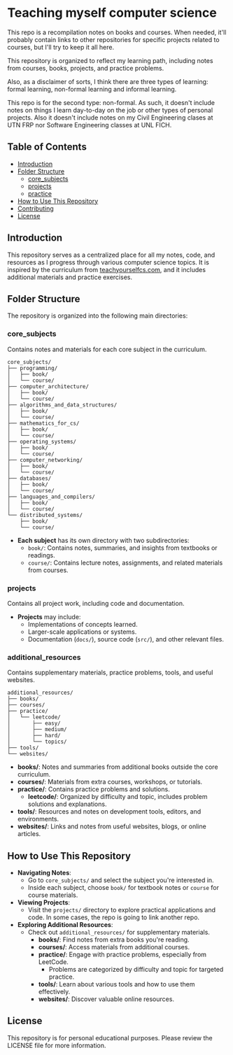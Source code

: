 # Teaching myself computer science

This repo is a recompilation notes on books and courses. When needed, it'll
probably contain links to other repositories for specific projects related to
courses, but I'll try to keep it all here.

This repository is organized to reflect my learning path, including notes from
courses, books, projects, and practice problems.

Also, as a disclaimer of sorts, I think there are three types of learning:
formal learning, non-formal learning and informal learning.

This repo is for the second type: non-formal. As such, it doesn't include notes
on things I learn day-to-day on the job or other types of personal projects.
Also it doesn't include notes on my Civil Engineering clases at UTN FRP nor
Software Engineering classes at UNL FICH.

## Table of Contents

- [Introduction](#introduction)
- [Folder Structure](#folder-structure)
  - [core_subjects](#core_subjects)
  - [projects](#projects)
  - [practice](#practice)
- [How to Use This Repository](#how-to-use-this-repository)
- [Contributing](#contributing)
- [License](#license)

## Introduction

This repository serves as a centralized place for all my notes, code, and
resources as I progress through various computer science topics. It is inspired
by the curriculum from [teachyourselfcs.com](https://teachyourselfcs.com/), and
it includes additional materials and practice exercises.

## Folder Structure

The repository is organized into the following main directories:

### core_subjects

Contains notes and materials for each core subject in the curriculum.

```
core_subjects/
├── programming/
│   ├── book/
│   └── course/
├── computer_architecture/
│   ├── book/
│   └── course/
├── algorithms_and_data_structures/
│   ├── book/
│   └── course/
├── mathematics_for_cs/
│   ├── book/
│   └── course/
├── operating_systems/
│   ├── book/
│   └── course/
├── computer_networking/
│   ├── book/
│   └── course/
├── databases/
│   ├── book/
│   └── course/
├── languages_and_compilers/
│   ├── book/
│   └── course/
└── distributed_systems/
    ├── book/
    └── course/
```

- **Each subject** has its own directory with two subdirectories:
  - `book/`: Contains notes, summaries, and insights from textbooks or readings.
  - `course/`: Contains lecture notes, assignments, and related materials from
    courses.

### projects

Contains all project work, including code and documentation.

- **Projects** may include:
  - Implementations of concepts learned.
  - Larger-scale applications or systems.
  - Documentation (`docs/`), source code (`src/`), and other relevant files.

### additional_resources

Contains supplementary materials, practice problems, tools, and useful websites.

```
additional_resources/
├── books/
├── courses/
├── practice/
│   └── leetcode/
│       ├── easy/
│       ├── medium/
│       ├── hard/
│       └── topics/
├── tools/
└── websites/
```

- **books/**: Notes and summaries from additional books outside the core
  curriculum.
- **courses/**: Materials from extra courses, workshops, or tutorials.
- **practice/**: Contains practice problems and solutions.
  - **leetcode/**: Organized by difficulty and topic, includes problem solutions
    and explanations.
- **tools/**: Resources and notes on development tools, editors, and
  environments.
- **websites/**: Links and notes from useful websites, blogs, or online
  articles.

## How to Use This Repository

- **Navigating Notes**:
  - Go to `core_subjects/` and select the subject you're interested in.
  - Inside each subject, choose `book/` for textbook notes or `course` for
    course materials.
- **Viewing Projects**:
  - Visit the `projects/` directory to explore practical applications and code.
    In some cases, the repo is going to link another repo.
- **Exploring Additional Resources**:
  - Check out `additional_resources/` for supplementary materials.
    - **books/**: Find notes from extra books you're reading.
    - **courses/**: Access materials from additional courses.
    - **practice/**: Engage with practice problems, especially from LeetCode.
      - Problems are categorized by difficulty and topic for targeted practice.
    - **tools/**: Learn about various tools and how to use them effectively.
    - **websites/**: Discover valuable online resources.

## License

This repository is for personal educational purposes. Please review the LICENSE
file for more information.
